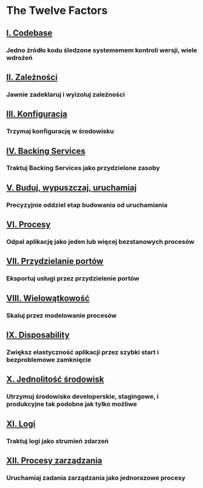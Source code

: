 The Twelve Factors
==================

## [I. Codebase](./codebase)
### Jedno źródło kodu śledzone systememem kontroli wersji, wiele wdrożeń

## [II. Zależności](./dependencies)
### Jawnie zadeklaruj i wyizoluj zależności

## [III. Konfiguracja](./config)
### Trzymaj konfigurację w środowisku

## [IV. Backing Services](./backing-services)
### Traktuj Backing Services jako przydzielone zasoby

## [V. Buduj, wypuszczaj, uruchamiaj](./build-release-run)
### Precyzyjnie oddziel etap budowania od uruchamiania

## [VI. Procesy](./processes)
### Odpal aplikację jako jeden lub więcej bezstanowych procesów

## [VII. Przydzielanie portów](./port-binding)
### Eksportuj usługi przez przydzielenie portów

## [VIII. Wielowątkowość](./concurrency)
### Skaluj przez modelowanie procesów

## [IX. Disposability](./disposability)
### Zwiększ elastyczność aplikacji przez szybki start i bezproblemowe zamknięcie

## [X. Jednolitość środowisk](./dev-prod-parity)
### Utrzymuj środowisko developerskie, stagingowe, i produkcyjne tak podobne jak tylko możliwe

## [XI. Logi](./logs)
### Traktuj logi jako strumień zdarzeń

## [XII. Procesy zarządzania](./admin-processes)
### Uruchamiaj zadania zarządzania jako jednorazowe procesy

